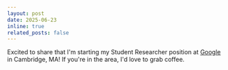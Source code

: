 ```yaml
---
layout: post
date: 2025-06-23
inline: true
related_posts: false
---
```


Excited to share that I'm starting my Student Researcher position at [Google](https://research.google/teams/health/) in Cambridge, MA! If you're in the area, I'd love to grab coffee.